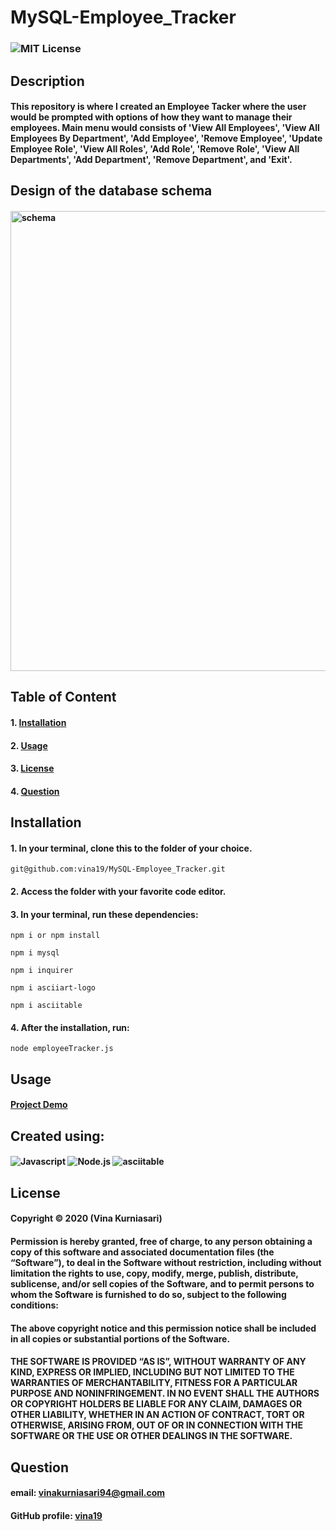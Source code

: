 # MySQL-Employee_Tracker
### ![MIT License](https://img.shields.io/static/v1?label=License&message=MIT&color=yellow)
## Description
#### This repository is where I created an Employee Tacker where the user would be prompted with options of how they want to manage their employees. Main menu would consists of 'View All Employees', 'View All Employees By Department', 'Add Employee', 'Remove Employee', 'Update Employee Role', 'View All Roles', 'Add Role', 'Remove Role', 'View All Departments', 'Add Department', 'Remove Department', and 'Exit'.

## Design of the database schema 
#### <img width="736" alt="schema" src="https://user-images.githubusercontent.com/46719712/103593952-dc31c700-4ebc-11eb-99bb-4b71c7ed7dac.png">

## Table of Content
#### 1. [Installation](##Installation) 
#### 2. [Usage](##Usage)
#### 3. [License](##License)
#### 4. [Question](##Question)

## Installation
#### 1. In your terminal, clone this to the folder of your choice.

    git@github.com:vina19/MySQL-Employee_Tracker.git

#### 2. Access the folder with your favorite code editor.
#### 3. In your terminal, run these dependencies:
    
    npm i or npm install

    npm i mysql

    npm i inquirer

    npm i asciiart-logo

    npm i asciitable

#### 4. After the installation, run:

    node employeeTracker.js

## Usage
#### [Project Demo]()

## Created using:
#### ![Javascript](https://img.shields.io/static/v1?label=JavaScript&message=ES6&color=blue) ![Node.js](https://img.shields.io/static/v1?label=Node.js&message=6.14.8&color=green) ![asciitable](https://img.shields.io/static/v1?label=Asciitable&message=0.0.7&color=red)

## License
#### Copyright © 2020 (Vina Kurniasari)

#### Permission is hereby granted, free of charge, to any person obtaining a copy of this software and associated documentation files (the “Software”), to deal in the Software without restriction, including without limitation the rights to use, copy, modify, merge, publish, distribute, sublicense, and/or sell copies of the Software, and to permit persons to whom the Software is furnished to do so, subject to the following conditions:

#### The above copyright notice and this permission notice shall be included in all copies or substantial portions of the Software.

#### THE SOFTWARE IS PROVIDED “AS IS”, WITHOUT WARRANTY OF ANY KIND, EXPRESS OR IMPLIED, INCLUDING BUT NOT LIMITED TO THE WARRANTIES OF MERCHANTABILITY, FITNESS FOR A PARTICULAR PURPOSE AND NONINFRINGEMENT. IN NO EVENT SHALL THE AUTHORS OR COPYRIGHT HOLDERS BE LIABLE FOR ANY CLAIM, DAMAGES OR OTHER LIABILITY, WHETHER IN AN ACTION OF CONTRACT, TORT OR OTHERWISE, ARISING FROM, OUT OF OR IN CONNECTION WITH THE SOFTWARE OR THE USE OR OTHER DEALINGS IN THE SOFTWARE.

## Question
#### email: vinakurniasari94@gmail.com
#### GitHub profile: [vina19](https://github.com/vina19)